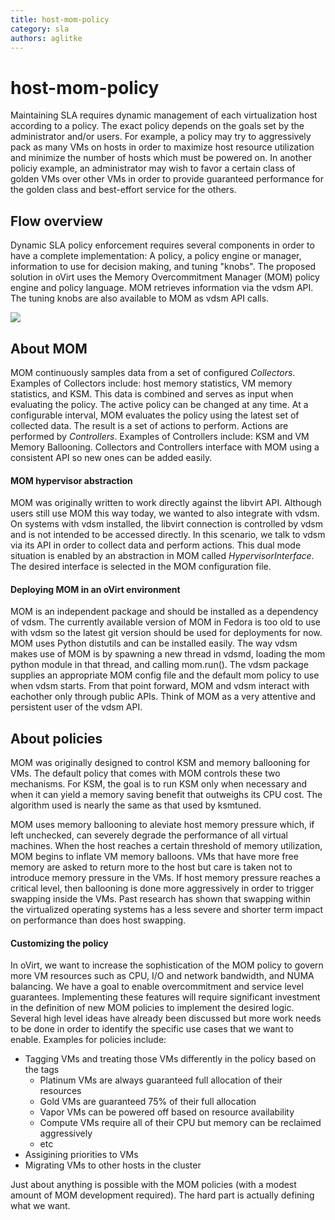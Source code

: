```yaml
---
title: host-mom-policy
category: sla
authors: aglitke
---
```


# host-mom-policy

Maintaining SLA requires dynamic management of each virtualization host according to a policy. The exact policy depends on the goals set by the administrator and/or users. For example, a policy may try to aggressively pack as many VMs on hosts in order to maximize host resource utilization and minimize the number of hosts which must be powered on. In another policiy example, an administrator may wish to favor a certain class of golden VMs over other VMs in order to provide guaranteed performance for the golden class and best-effort service for the others.

## Flow overview

Dynamic SLA policy enforcement requires several components in order to have a complete implementation: A policy, a policy engine or manager, information to use for decision making, and tuning "knobs". The proposed solution in oVirt uses the Memory Overcommitment Manager (MOM) policy engine and policy language. MOM retrieves information via the vdsm API. The tuning knobs are also available to MOM as vdsm API calls.

![](/images/wiki/Mom-flow.png)

## About MOM

MOM continuously samples data from a set of configured *Collectors*. Examples of Collectors include: host memory statistics, VM memory statistics, and KSM. This data is combined and serves as input when evaluating the policy. The active policy can be changed at any time. At a configurable interval, MOM evaluates the policy using the latest set of collected data. The result is a set of actions to perform. Actions are performed by *Controllers*. Examples of Controllers include: KSM and VM Memory Ballooning. Collectors and Controllers interface with MOM using a consistent API so new ones can be added easily.

#### MOM hypervisor abstraction

MOM was originally written to work directly against the libvirt API. Although users still use MOM this way today, we wanted to also integrate with vdsm. On systems with vdsm installed, the libvirt connection is controlled by vdsm and is not intended to be accessed directly. In this scenario, we talk to vdsm via its API in order to collect data and perform actions. This dual mode situation is enabled by an abstraction in MOM called *HypervisorInterface*. The desired interface is selected in the MOM configuration file.

#### Deploying MOM in an oVirt environment

MOM is an independent package and should be installed as a dependency of vdsm. The currently available version of MOM in Fedora is too old to use with vdsm so the latest git version should be used for deployments for now. MOM uses Python distutils and can be installed easily. The way vdsm makes use of MOM is by spawning a new thread in vdsmd, loading the mom python module in that thread, and calling mom.run(). The vdsm package supplies an appropriate MOM config file and the default mom policy to use when vdsm starts. From that point forward, MOM and vdsm interact with eachother only through public APIs. Think of MOM as a very attentive and persistent user of the vdsm API.

## About policies

MOM was originally designed to control KSM and memory ballooning for VMs. The default policy that comes with MOM controls these two mechanisms. For KSM, the goal is to run KSM only when necessary and when it can yield a memory saving benefit that outweighs its CPU cost. The algorithm used is nearly the same as that used by ksmtuned.

MOM uses memory ballooning to aleviate host memory pressure which, if left unchecked, can severely degrade the performance of all virtual machines. When the host reaches a certain threshold of memory utilization, MOM begins to inflate VM memory balloons. VMs that have more free memory are asked to return more to the host but care is taken not to introduce memory pressure in the VMs. If host memory pressure reaches a critical level, then ballooning is done more aggressively in order to trigger swapping inside the VMs. Past research has shown that swapping within the virtualized operating systems has a less severe and shorter term impact on performance than does host swapping.

#### Customizing the policy

In oVirt, we want to increase the sophistication of the MOM policy to govern more VM resources such as CPU, I/O and network bandwidth, and NUMA balancing. We have a goal to enable overcommitment and service level guarantees. Implementing these features will require significant investment in the definition of new MOM policies to implement the desired logic. Several high level ideas have already been discussed but more work needs to be done in order to identify the specific use cases that we want to enable. Examples for policies include:

*   Tagging VMs and treating those VMs differently in the policy based on the tags
    -   Platinum VMs are always guaranteed full allocation of their resources
    -   Gold VMs are guaranteed 75% of their full allocation
    -   Vapor VMs can be powered off based on resource availability
    -   Compute VMs require all of their CPU but memory can be reclaimed aggressively
    -   etc
*   Assigining priorities to VMs
*   Migrating VMs to other hosts in the cluster

Just about anything is possible with the MOM policies (with a modest amount of MOM development required). The hard part is actually defining what we want.

